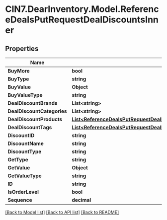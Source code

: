 # CIN7.DearInventory.Model.ReferenceDealsPutRequestDealDiscountsInner

## Properties

| Name                       | Type                                                                                                                                                          | Description | Notes |
| -------------------------- | ------------------------------------------------------------------------------------------------------------------------------------------------------------- | ----------- | ----- |
| **BuyMore**                | **bool**                                                                                                                                                      |             |
| **BuyType**                | **string**                                                                                                                                                    |             |
| **BuyValue**               | **Object**                                                                                                                                                    |             |
| **BuyValueType**           | **string**                                                                                                                                                    |             |
| **DealDiscountBrands**     | **List&lt;string&gt;**                                                                                                                                        |             |
| **DealDiscountCategories** | **List&lt;string&gt;**                                                                                                                                        |             |
| **DealDiscountProducts**   | [**List&lt;ReferenceDealsPutRequestDealDiscountsInnerDealDiscountProductsInner&gt;**](ReferenceDealsPutRequestDealDiscountsInnerDealDiscountProductsInner.md) |             |
| **DealDiscountTags**       | [**List&lt;ReferenceDealsPutRequestDealDiscountsInnerDealDiscountTagsInner&gt;**](ReferenceDealsPutRequestDealDiscountsInnerDealDiscountTagsInner.md)         |             |
| **DiscountID**             | **string**                                                                                                                                                    |             |
| **DiscountName**           | **string**                                                                                                                                                    |             |
| **DiscountType**           | **string**                                                                                                                                                    |             |
| **GetType**                | **string**                                                                                                                                                    |             |
| **GetValue**               | **Object**                                                                                                                                                    |             |
| **GetValueType**           | **string**                                                                                                                                                    |             |
| **ID**                     | **string**                                                                                                                                                    |             |
| **IsOrderLevel**           | **bool**                                                                                                                                                      |             |
| **Sequence**               | **decimal**                                                                                                                                                   |             |

[[Back to Model list]](../README.md#documentation-for-models) [[Back to API list]](../README.md#documentation-for-api-endpoints) [[Back to README]](../README.md)
